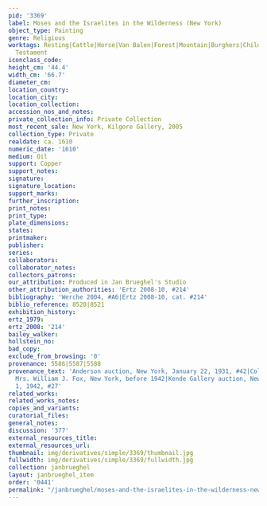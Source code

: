 ```yaml
---
pid: '3369'
label: Moses and the Israelites in the Wilderness (New York)
object_type: Painting
genre: Religious
worktags: Resting|Cattle|Horse|Van Balen|Forest|Mountain|Burghers|Children|Putti|Old
  Testament
iconclass_code:
height_cm: '44.4'
width_cm: '66.7'
diameter_cm:
location_country:
location_city:
location_collection:
accession_nos_and_notes:
private_collection_info: Private Collection
most_recent_sale: New York, Kilgore Gallery, 2005
collection_type: Private
realdate: ca. 1610
numeric_date: '1610'
medium: Oil
support: Copper
support_notes:
signature:
signature_location:
support_marks:
further_inscription:
print_notes:
print_type:
plate_dimensions:
states:
printmaker:
publisher:
series:
collaborators:
collaborator_notes:
collectors_patrons:
our_attribution: Produced in Jan Brueghel's Studio
other_attribution_authorities: 'Ertz 2008-10, #214'
bibliography: 'Werche 2004, #A6|Ertz 2008-10, cat. #214'
biblio_reference: 8520|8521
exhibition_history:
ertz_1979:
ertz_2008: '214'
bailey_walker:
hollstein_no:
bad_copy:
exclude_from_browsing: '0'
provenance: 5586|5587|5588
provenance_text: 'Anderson auction, New York, January 22, 1931, #42|Collection of
  Mrs. William J. Fox, New York, before 1942|Kende Gallery auction, New York, December
  1, 1942, #27'
related_works:
related_works_notes:
copies_and_variants:
curatorial_files:
general_notes:
discussion: '377'
external_resources_title:
external_resources_url:
thumbnail: img/derivatives/simple/3369/thumbnail.jpg
fullwidth: img/derivatives/simple/3369/fullwidth.jpg
collection: janbrueghel
layout: janbrueghel_item
order: '0441'
permalink: "/janbrueghel/moses-and-the-israelites-in-the-wilderness-new-york"
---
```

